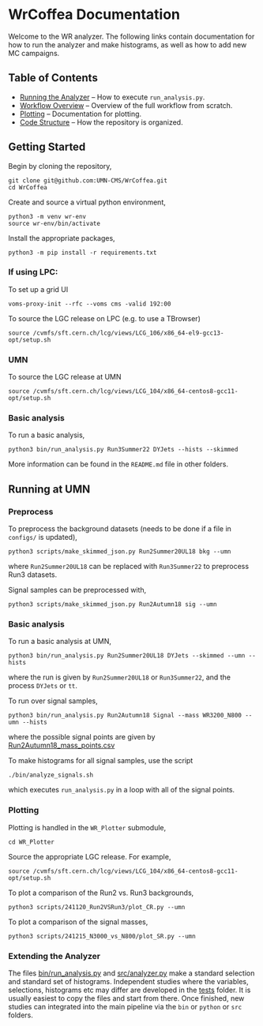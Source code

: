 # WrCoffea Documentation

Welcome to the WR analyzer. The following links contain documentation for how to run the analyzer and make histograms, as well as how to add new MC campaigns.

## Table of Contents
- [Running the Analyzer](docs/run_analysis.md) – How to execute `run_analysis.py`.
- [Workflow Overview](docs/workflow.md) – Overview of the full workflow from scratch.
- [Plotting](docs/plotting.md) – Documentation for plotting.
- [Code Structure](docs/#code-structure) – How the repository is organized.

## Getting Started
Begin by cloning the repository,
```
git clone git@github.com:UMN-CMS/WrCoffea.git
cd WrCoffea
```
Create and source a virtual python environment,
```
python3 -m venv wr-env
source wr-env/bin/activate
```
Install the appropriate packages,
```
python3 -m pip install -r requirements.txt
```

### If using LPC:
To set up a grid UI
```
voms-proxy-init --rfc --voms cms -valid 192:00
```
To source the LGC release on LPC (e.g. to use a TBrowser)
```
source /cvmfs/sft.cern.ch/lcg/views/LCG_106/x86_64-el9-gcc13-opt/setup.sh
```
### UMN
To source the LGC release at UMN
```
source /cvmfs/sft.cern.ch/lcg/views/LCG_104/x86_64-centos8-gcc11-opt/setup.sh
```
### Basic analysis
To run a basic analysis, 
```
python3 bin/run_analysis.py Run3Summer22 DYJets --hists --skimmed
```
More information can be found in the `README.md` file in other folders.

## Running at UMN
### Preprocess
To preprocess the background datasets (needs to be done if a file in `configs/` is updated),
```
python3 scripts/make_skimmed_json.py Run2Summer20UL18 bkg --umn
```
where `Run2Summer20UL18` can be replaced with `Run3Summer22` to preprocess Run3 datasets.

Signal samples can be preprocessed with,
```
python3 scripts/make_skimmed_json.py Run2Autumn18 sig --umn
```

### Basic analysis
To run a basic analysis at UMN, 
```
python3 bin/run_analysis.py Run2Summer20UL18 DYJets --skimmed --umn --hists
```
where the run is given by `Run2Summer20UL18` or `Run3Summer22`, and the process `DYJets` or `tt`.

To run over signal samples,
```
python3 bin/run_analysis.py Run2Autumn18 Signal --mass WR3200_N800 --umn --hists
```
where the possible signal points are given by [Run2Autumn18_mass_points.csv](https://github.com/UMN-CMS/WrCoffea/blob/main/data/Run2Autumn18_mass_points.csv)

To make histograms for all signal samples, use the script
```
./bin/analyze_signals.sh
```
which executes  `run_analysis.py` in a loop with all of the signal points.

### Plotting
Plotting is handled in the `WR_Plotter` submodule,
```
cd WR_Plotter
```

Source the appropriate LGC release. For example,
```
source /cvmfs/sft.cern.ch/lcg/views/LCG_104/x86_64-centos8-gcc11-opt/setup.sh
```

To plot a comparison of the Run2 vs. Run3 backgrounds,
```
python3 scripts/241120_Run2VSRun3/plot_CR.py --umn
```

To plot a comparison of the signal masses,
```
python3 scripts/241215_N3000_vs_N800/plot_SR.py --umn
```

### Extending the Analyzer

The files [bin/run_analysis.py](https://github.com/UMN-CMS/WrCoffea/blob/main/bin/run_analysis.py) and [src/analyzer.py](https://github.com/UMN-CMS/WrCoffea/blob/main/src/analyzer.py) make a standard selection and standard set of histograms. Independent studies where the variables, selections, histograms etc may differ are developed in the [tests](https://github.com/UMN-CMS/WrCoffea/tree/main/test) folder. It is usually easiest to copy the files and start from there. Once finished, new studies can integrated into the main pipeline via the `bin` or `python` or `src` folders.
